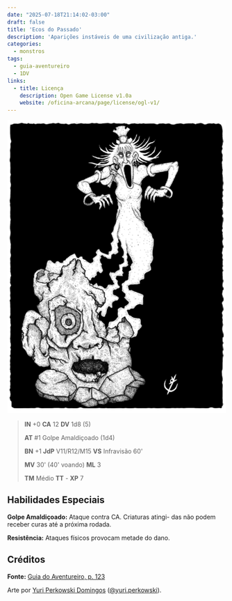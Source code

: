```yaml
---
date: "2025-07-18T21:14:02-03:00"
draft: false
title: 'Ecos do Passado'
description: 'Aparições instáveis de uma civilização antiga.'
categories:
  - monstros
tags:
  - guia-aventureiro
  - 1DV
links:
  - title: Licença
    description: Open Game License v1.0a
    website: /oficina-arcana/page/license/ogl-v1/
---
```


![Ecos do Passado](ecos-do-passado.png)

> **IN** +0 **CA** 12 **DV** 1d8 (5)
>
> **AT** #1 Golpe Amaldiçoado (1d4)
>
> **BN** +1 **JdP** V11/R12/M15 **VS** Infravisão 60'
>
> **MV** 30' (40' voando) **ML** 3
>
> **TM** Médio **TT** - **XP** 7

## Habilidades Especiais

**Golpe Amaldiçoado:** Ataque contra CA. Criaturas atingi-
das não podem receber curas até a próxima rodada.

**Resistência:** Ataques físicos provocam metade do dano.

## Créditos

**Fonte:** [Guia do Aventureiro, p. 123](https://www.arcanaprimaria.com/about-3)

Arte por [Yuri Perkowski Domingos](https://www.artstation.com/perkowski) ([@yuri.perkowski](https://www.instagram.com/yuri.perkowski/)).
